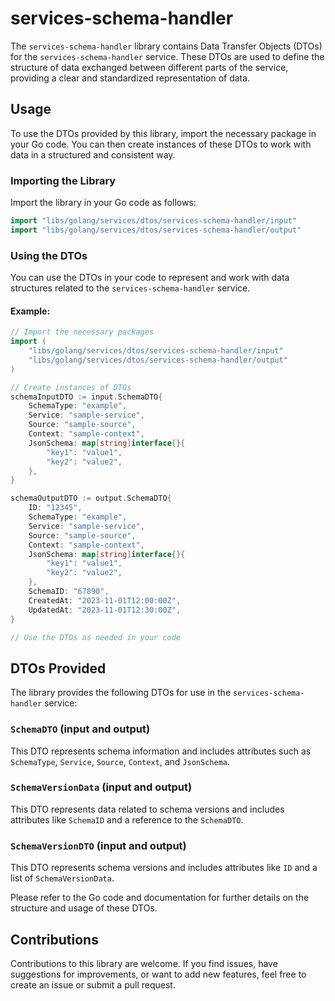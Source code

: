 # services-schema-handler

The `services-schema-handler` library contains Data Transfer Objects (DTOs) for the `services-schema-handler` service. These DTOs are used to define the structure of data exchanged between different parts of the service, providing a clear and standardized representation of data.

## Usage

To use the DTOs provided by this library, import the necessary package in your Go code. You can then create instances of these DTOs to work with data in a structured and consistent way.

### Importing the Library

Import the library in your Go code as follows:

```go
import "libs/golang/services/dtos/services-schema-handler/input"
import "libs/golang/services/dtos/services-schema-handler/output"
```

### Using the DTOs

You can use the DTOs in your code to represent and work with data structures related to the `services-schema-handler` service.

#### Example:

```go
// Import the necessary packages
import (
    "libs/golang/services/dtos/services-schema-handler/input"
    "libs/golang/services/dtos/services-schema-handler/output"
)

// Create instances of DTOs
schemaInputDTO := input.SchemaDTO{
    SchemaType: "example",
    Service: "sample-service",
    Source: "sample-source",
    Context: "sample-context",
    JsonSchema: map[string]interface{}{
        "key1": "value1",
        "key2": "value2",
    },
}

schemaOutputDTO := output.SchemaDTO{
    ID: "12345",
    SchemaType: "example",
    Service: "sample-service",
    Source: "sample-source",
    Context: "sample-context",
    JsonSchema: map[string]interface{}{
        "key1": "value1",
        "key2": "value2",
    },
    SchemaID: "67890",
    CreatedAt: "2023-11-01T12:00:00Z",
    UpdatedAt: "2023-11-01T12:30:00Z",
}

// Use the DTOs as needed in your code
```

## DTOs Provided

The library provides the following DTOs for use in the `services-schema-handler` service:

### `SchemaDTO` (input and output)

This DTO represents schema information and includes attributes such as `SchemaType`, `Service`, `Source`, `Context`, and `JsonSchema`.

### `SchemaVersionData` (input and output)

This DTO represents data related to schema versions and includes attributes like `SchemaID` and a reference to the `SchemaDTO`.

### `SchemaVersionDTO` (input and output)

This DTO represents schema versions and includes attributes like `ID` and a list of `SchemaVersionData`.

Please refer to the Go code and documentation for further details on the structure and usage of these DTOs.

## Contributions

Contributions to this library are welcome. If you find issues, have suggestions for improvements, or want to add new features, feel free to create an issue or submit a pull request.
